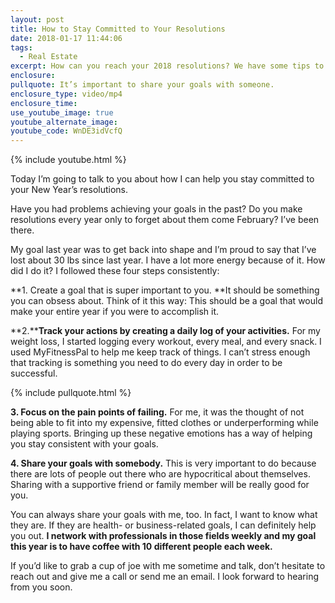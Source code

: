 ```yaml
---
layout: post
title: How to Stay Committed to Your Resolutions
date: 2018-01-17 11:44:06
tags:
  - Real Estate
excerpt: How can you reach your 2018 resolutions? We have some tips to help you out.
enclosure:
pullquote: It’s important to share your goals with someone.
enclosure_type: video/mp4
enclosure_time:
use_youtube_image: true
youtube_alternate_image:
youtube_code: WnDE3idVcfQ
---
```



{% include youtube.html %}

Today I’m going to talk to you about how I can help you stay committed to your New Year’s resolutions.

Have you had problems achieving your goals in the past? Do you make resolutions every year only to forget about them come February? I’ve been there.

My goal last year was to get back into shape and I’m proud to say that I’ve lost about 30 lbs since last year. I have a lot more energy because of it. How did I do it? I followed these four steps consistently:

**1. Create a goal that is super important to you.&nbsp;**It should be something you can obsess about. Think of it this way: This should be a goal that would make your entire year if you were to accomplish it.

**2.****Track your actions by creating a daily log of your activities.** For my weight loss, I started logging every workout, every meal, and every snack. I used MyFitnessPal to help me keep track of things. I can’t stress enough that tracking is something you need to do every day in order to be successful.

{% include pullquote.html %}

**3. Focus on the pain points of failing.** For me, it was the thought of not being able to fit into my expensive, fitted clothes or underperforming while playing sports. Bringing up these negative emotions has a way of helping you stay consistent with your goals.

**4. Share your goals with somebody.** This is very important to do because there are lots of people out there who are hypocritical about themselves. Sharing with a supportive friend or family member will be really good for you.

You can always share your goals with me, too. In fact, I want to know what they are. If they are health- or business-related goals, I can definitely help you out. **I network with professionals in those fields weekly and my goal this year is to have coffee with 10 different people each week.**

If you’d like to grab a cup of joe with me sometime and talk, don’t hesitate to reach out and give me a call or send me an email. I look forward to hearing from you soon.